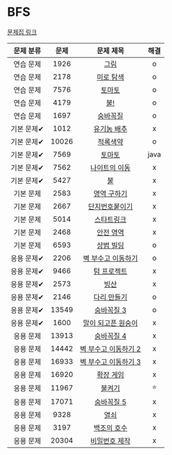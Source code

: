 # BFS

[문제집 링크](https://www.acmicpc.net/workbook/view/7313)

| 문제 분류 | 문제 | 문제 제목 | 해결 |
| :--: | :--: | :--: | :--: |
| 연습 문제 | 1926 | [그림](https://www.acmicpc.net/problem/1926) | o |
| 연습 문제 | 2178 | [미로 탐색](https://www.acmicpc.net/problem/2178) | o |
| 연습 문제 | 7576 | [토마토](https://www.acmicpc.net/problem/7576) | o |
| 연습 문제 | 4179 | [불!](https://www.acmicpc.net/problem/4179) | o |
| 연습 문제 | 1697 | [숨바꼭질](https://www.acmicpc.net/problem/1697) | o |
| 기본 문제✔ | 1012 | [유기농 배추](https://www.acmicpc.net/problem/1012) | x |
| 기본 문제✔ | 10026 | [적록색약](https://www.acmicpc.net/problem/10026) | o |
| 기본 문제✔ | 7569 | [토마토](https://www.acmicpc.net/problem/7569) | java |
| 기본 문제✔ | 7562 | [나이트의 이동](https://www.acmicpc.net/problem/7562) | x |
| 기본 문제✔ | 5427 | [불](https://www.acmicpc.net/problem/5427) | x |
| 기본 문제 | 2583 | [영역 구하기](https://www.acmicpc.net/problem/2583) | x |
| 기본 문제 | 2667 | [단지번호붙이기](https://www.acmicpc.net/problem/2667) | x |
| 기본 문제 | 5014 | [스타트링크](https://www.acmicpc.net/problem/5014) | x |
| 기본 문제 | 2468 | [안전 영역](https://www.acmicpc.net/problem/2468) | x |
| 기본 문제 | 6593 | [상범 빌딩](https://www.acmicpc.net/problem/6593) | o |
| 응용 문제✔ | 2206 | [벽 부수고 이동하기](https://www.acmicpc.net/problem/2206) | o |
| 응용 문제✔ | 9466 | [텀 프로젝트](https://www.acmicpc.net/problem/9466) | x |
| 응용 문제✔ | 2573 | [빙산](https://www.acmicpc.net/problem/2573) | x |
| 응용 문제✔ | 2146 | [다리 만들기](https://www.acmicpc.net/problem/2146) | o |
| 응용 문제✔ | 13549 | [숨바꼭질 3](https://www.acmicpc.net/problem/13549) | o |
| 응용 문제✔ | 1600 | [말이 되고픈 원숭이](https://www.acmicpc.net/problem/1600) | x |
| 응용 문제 | 13913 | [숨바꼭질 4](https://www.acmicpc.net/problem/13913) | x |
| 응용 문제 | 14442 | [벽 부수고 이동하기 2](https://www.acmicpc.net/problem/14442) | x |
| 응용 문제 | 16933 | [벽 부수고 이동하기 3](https://www.acmicpc.net/problem/16933) | x |
| 응용 문제 | 16920 | [확장 게임](https://www.acmicpc.net/problem/16920) | x |
| 응용 문제 | 11967 | [불켜기](https://www.acmicpc.net/problem/11967) | ⭐️ |
| 응용 문제 | 17071 | [숨바꼭질 5](https://www.acmicpc.net/problem/17071) | x |
| 응용 문제 | 9328 | [열쇠](https://www.acmicpc.net/problem/9328) | x |
| 응용 문제 | 3197 | [백조의 호수](https://www.acmicpc.net/problem/3197) | x |
| 응용 문제 | 20304 | [비밀번호 제작](https://www.acmicpc.net/problem/20304) | x |
